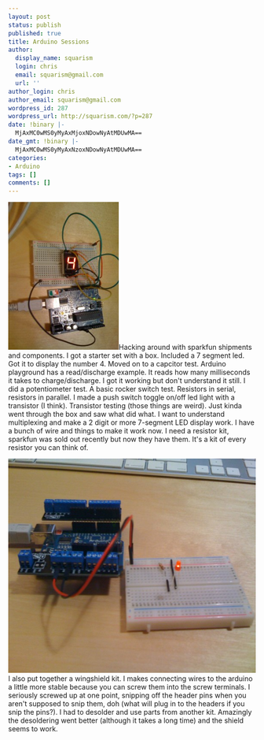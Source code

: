 ```yaml
---
layout: post
status: publish
published: true
title: Arduino Sessions
author:
  display_name: squarism
  login: chris
  email: squarism@gmail.com
  url: ''
author_login: chris
author_email: squarism@gmail.com
wordpress_id: 287
wordpress_url: http://squarism.com/?p=287
date: !binary |-
  MjAxMC0wMS0yMyAxMjoxNDowNyAtMDUwMA==
date_gmt: !binary |-
  MjAxMC0wMS0yMyAxNzoxNDowNyAtMDUwMA==
categories:
- Arduino
tags: []
comments: []
---
```

<p><img src="/uploads/2010/01/seven_segment_led-225x300.jpg" alt="seven_segment_led" title="seven_segment_led" width="225" height="300" class="aligncenter size-medium wp-image-295" />Hacking around with sparkfun shipments and components.  I got a starter set with a box. Included a 7 segment led. Got it to display the number 4.  Moved on to a capcitor test. Arduino playground has a read/discharge example.  It reads how many milliseconds it takes to charge/discharge.  I got it working but don't understand it still.  I did a potentiometer test.  A basic rocker switch test.  Resistors in serial, resistors in parallel.  I made a push switch toggle on/off led light with a transistor (I think).  Transistor testing (those things are weird).  Just kinda went through the box and saw what did what.  I want to understand multiplexing and make a 2 digit or more 7-segment LED display work.  I have a bunch of wire and things to make it work now.  I need a resistor kit, sparkfun was sold out recently but now they have them.  It's a kit of every resistor you can think of.</p>
<p><img src="/uploads/2010/01/wingshield-580x435.jpg" alt="wingshield" title="wingshield" width="580" height="435" class="aligncenter size-medium wp-image-296" />
I also put together a wingshield kit.  I makes connecting wires to the arduino a little more stable because you can screw them into the screw terminals.  I seriously screwed up at one point, snipping off the header pins when you aren't supposed to snip them, doh (what will plug in to the headers if you snip the pins?).  I had to desolder and use parts from another kit.  Amazingly the desoldering went better (although it takes a long time) and the shield seems to work.</p>
